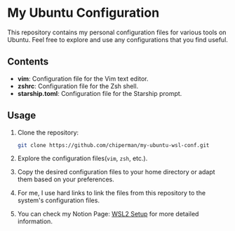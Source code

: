 # My Ubuntu Configuration

This repository contains my personal configuration files for various tools on Ubuntu. Feel free to explore and use any configurations that you find useful.

## Contents

- **vim**: Configuration file for the Vim text editor.
- **zshrc**: Configuration file for the Zsh shell.
- **starship.toml**: Configuration file for the Starship prompt.

## Usage

1. Clone the repository:

   ```bash
   git clone https://github.com/chiperman/my-ubuntu-wsl-conf.git
   ```

2. Explore the configuration files(`vim`, `zsh`, etc.).

3. Copy the desired configuration files to your home directory or adapt them based on your preferences.

4. For me, I use hard links to link the files from this repository to the system's configuration files.

5. You can check my Notion Page: [WSL2 Setup](https://chiperman.notion.site/chiperman/WSL2-Setup-5301e01262a745fdb70660a370136daf) for more detailed information.
